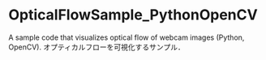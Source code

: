 # OpticalFlowSample_PythonOpenCV
A sample code that visualizes optical flow of webcam images (Python, OpenCV). オプティカルフローを可視化するサンプル．
